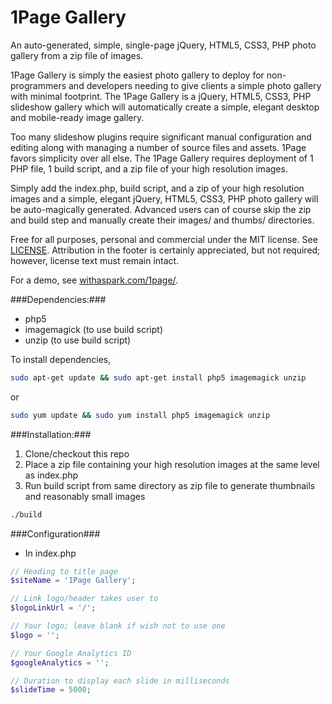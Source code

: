 1Page Gallery
=============

An auto-generated, simple, single-page jQuery, HTML5, CSS3, PHP photo gallery from a zip file of images.

1Page Gallery is simply the easiest photo gallery to deploy for non-programmers and developers needing to give clients a simple photo gallery with minimal footprint. The 1Page Gallery is a jQuery, HTML5, CSS3, PHP slideshow gallery which will automatically create a simple, elegant desktop and mobile-ready image gallery.

Too many slideshow plugins require significant manual configuration and editing along with managing a number of source files and assets. 1Page favors simplicity over all else. The 1Page Gallery requires deployment of 1 PHP file, 1 build script, and a zip file of your high resolution images.

Simply add the index.php, build script, and a zip of your high resolution images and a simple,
elegant jQuery, HTML5, CSS3, PHP photo gallery will be auto-magically generated. Advanced users can of course skip the zip and build step and manually create their images/ and thumbs/ directories.

Free for all purposes, personal and commercial under the MIT license. See [LICENSE](LICENSE). Attribution in the footer is certainly appreciated, but not required; however, license text must remain intact.

For a demo, see [withaspark.com/1page/](http://withaspark.com/1page/).



###Dependencies:###
- php5
- imagemagick (to use build script)
- unzip (to use build script)

To install dependencies,

```sh
sudo apt-get update && sudo apt-get install php5 imagemagick unzip
```
or
```sh
sudo yum update && sudo yum install php5 imagemagick unzip
```

###Installation:###
1. Clone/checkout this repo
2. Place a zip file containing your high resolution images at the same level as index.php
3. Run build script from same directory as zip file to generate thumbnails and reasonably small images
```sh
./build
```

###Configuration###
- In index.php
```php
// Heading to title page
$siteName = '1Page Gallery';

// Link logo/header takes user to
$logoLinkUrl = '/';

// Your logo; leave blank if wish not to use one
$logo = '';

// Your Google Analytics ID
$googleAnalytics = '';

// Duration to display each slide in milliseconds
$slideTime = 5000;
```
